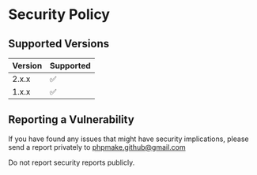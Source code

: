 # Security Policy

## Supported Versions

| Version | Supported          |
| ------- | ------------------ |
| 2.x.x   | :white_check_mark: |
| 1.x.x   | :white_check_mark: |

## Reporting a Vulnerability

If you have found any issues that might have security implications, please send a report privately to phpmake.github@gmail.com

Do not report security reports publicly.
